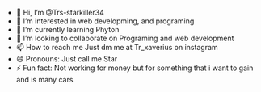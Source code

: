 - 👋 Hi, I’m @Trs-starkiller34
- 👀 I’m interested in web developming, and programing
- 🌱 I’m currently learning Phyton
- 💞️ I’m looking to collaborate on Programing and web development
- 📫 How to reach me Just dm me at Tr_xaverius on instagram
- 😄 Pronouns: Just call me Star
- ⚡ Fun fact: Not working for money but for something that i want to gain and is many cars


<!---
Trs-starkiller34/Trs-starkiller34 is a ✨ special ✨ repository because its `README.md` (this file) appears on your GitHub profile.
You can click the Preview link to take a look at your changes.
--->
